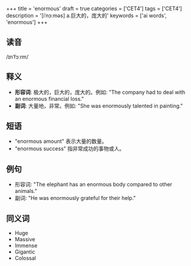 +++
title = 'enormous'
draft = true
categories = ['CET4']
tags = ['CET4']
description = '[iˈnɔːməs] a.巨大的，庞大的'
keywords = ['ai words', 'enormous']
+++

## 读音
/ɪnˈfɔːrm/

## 释义
- **形容词**: 极大的，巨大的，庞大的。例如: "The company had to deal with an enormous financial loss."
- **副词**: 大量地，非常。例如: "She was enormously talented in painting."

## 短语
- "enormous amount" 表示大量的数量。
- "enormous success" 指非常成功的事物或人。

## 例句
- 形容词: "The elephant has an enormous body compared to other animals."
- 副词: "He was enormously grateful for their help."

## 同义词
- Huge
- Massive
- Immense
- Gigantic
- Colossal
